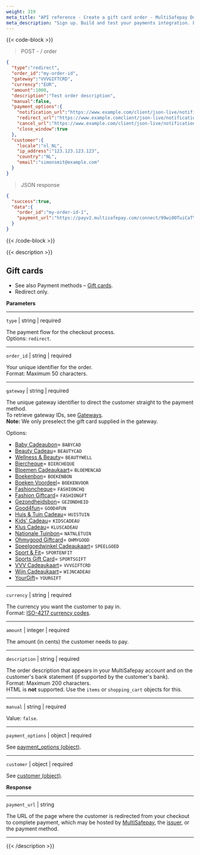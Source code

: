 ```yaml
---
weight: 319
meta_title: "API reference - Create a gift card order - MultiSafepay Docs"
meta_description: "Sign up. Build and test your payments integration. Explore our products and services. Use our API reference, SDKs, and wrappers. Get support."
---
```

{{< code-block >}}
> POST - / order 


```json 
{
  "type":"redirect",
  "order_id":"my-order-id",
  "gateway":"VVVGIFTCRD",
  "currency":"EUR",
  "amount":1000,
  "description":"Test order description",
  "manual":false,
  "payment_options":{
    "notification_url":"https://www.example.com/client/json-live/notification?type=notification",
    "redirect_url":"https://www.example.comclient/json-live/notification?type=redirect",
    "cancel_url":"https://www.example.com/client/json-live/notification?type=cancel",
    "close_window":true
  },
  "customer":{
    "locale":"nl_NL",
    "ip_address":"123.123.123.123",
    "country":"NL",
    "email":"simonsmit@example.com"
  }
}
```

> JSON response
```json 
{
  "success":true,
  "data":{
    "order_id":"my-order-id-1",
    "payment_url":"https://payv2.multisafepay.com/connect/99wi0OTuiCaTY2nwEiEOybWpVx8MNwrJ75c/?lang=nl_NL"
  }
}
```  
{{< /code-block >}}

{{< description >}}
## Gift cards

- See also Payment methods – [Gift cards](/payments/methods/prepaid-cards/gift-cards).  
- Redirect only.

**Parameters**

----------------
`type` | string | required

The payment flow for the checkout process.  
Options: `redirect`.  

----------------
`order_id` | string | required

Your unique identifier for the order.  
Format: Maximum 50 characters.

----------------
`gateway` | string | required

The unique gateway identifier to direct the customer straight to the payment method.  
To retrieve gateway IDs, see [Gateways](/api/#gateways).  
**Note:** We only preselect the gift card supplied in the gateway.  

Options:  
- [Baby Cadeaubon](https://www.babycadeaubon.nl/)= `BABYCAD`
- [Beauty Cadeau](https://www.beautycadeau.nl/)= `BEAUTYCAD`
- [Wellness & Beauty](https://www.wellnessbeautycadeau.nl/page/hoe-het-werkt/)= `BEAUTYWELL`
- [Biercheque](https://biercheque.nl/)= `BIERCHEQUE`
- [Bloemen Cadeaukaart](https://www.bloemen-cadeaukaart.nl/)= `BLOEMENCAD`
- [Boekenbon](https://bestel.boekenbon.nl/)= `BOEKENBON`
- [Boeken Voordeel](https://www.boekenVoordeel.nl/)= `BOEKENVOOR`
- [Fashioncheque](https://www.fashioncheque.com/)= `FASHIONCHQ`
- [Fashion Giftcard](https://www.fashion-giftcard.nl/)= `FASHIONGFT`
- [Gezondheidsbon](https://www.gezondheidsbon.nl/mhome/)= `GEZONDHEID`
- [Good4fun](https://www.good4fun.nl/)= `GOOD4FUN`
- [Huis & Tuin Cadeau](https://www.huisentuincadeau.com/)= `HUISTUIN`
- [Kids' Cadeau](https://www.dekidscadeaukaart.nl/)= `KIDSCADEAU`
- [Klus Cadeau](https://www.kluscadeau.nl/)= `KLUSCADEAU`
- [Nationale Tuinbon](https://www.nationale-tuinbon.nl/)= `NATNLETUIN`
- [Ohmygood Giftcard](https://ohmygood.nl/)= `OHMYGOOD`
- [Speelgoedwinkel Cadeaukaart](https://www.speelgoedwinkel.nl/)= `SPEELGOED`
- [Sport & Fit](https://www.sportenfitcadeau.nl/)= `SPORTENFIT`
- [Sports Gift Card](https://www.sports-giftcard.com/)= `SPORTSGIFT`
- [VVV Cadeaukaart](https://www.vvvcadeaukaarten.nl/)= `VVVGIFTCRD`
- [Wijn Cadeaukaart](https://www.wijn-cadeaukaart.nl/)= `WIJNCADEAU`
- [YourGift](https://www.yourgift.nl/)= `YOURGIFT`

----------------
`currency` | string | required

The currency you want the customer to pay in.   
Format: [ISO-4217 currency codes](https://www.iso.org/iso-4217-currency-codes.html).  

----------------
`amount` | integer | required

The amount (in cents) the customer needs to pay.

----------------
`description` | string | required

The order description that appears in your MultiSafepay account and on the customer's bank statement (if supported by the customer's bank).   
Format: Maximum 200 characters.   
HTML is **not** supported. Use the `items` or `shopping_cart` objects for this.

----------------
`manual` | string | required

Value: `false`.

----------------
`payment_options` | object | required

See [payment_options (object)](/api/#payment-options-object).

----------------
`customer` | object | required

See [customer (object)](/api/#customer-object).

**Response**

----------------
`payment_url` | string 

The URL of the page where the customer is redirected from your checkout to complete payment, which may be hosted by [MultiSafepay](/payments/checkout/payment-pages/), the [issuer](/getting-started/glossary/#issuer), or the payment method.

----------------

{{< /description >}}
